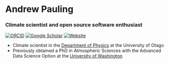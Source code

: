 # Andrew Pauling

### Climate scientist and open source software enthusiast

[![ORCID](https://img.shields.io/static/v1?label=ORCID&message=0000-0003-4545-0809&color=green&style=for-the-badge&logo=orcid)](https://orcid.org/0000-0003-4545-0809)
[![Google Scholar](https://img.shields.io/static/v1?label=&message=Google%20Scholar&color=gray&style=for-the-badge&logo=google-scholar)](https://scholar.google.com/citations?user=A3A1xZ0AAAAJ)
[![Website](https://img.shields.io/static/v1?label=Website&message=andrewpauling.github.io&color=orange&style=for-the-badge)](https://andrewpauling/github.io)

- Climate scientist in the [Department of Physics](https://www.otago.ac.nz/physics) at the University of Otago
- Previously obtained a PhD in Atmospheric Sciences with the Advanced Data Science Option at the [University of Washington](https://atmos.uw.edu)
